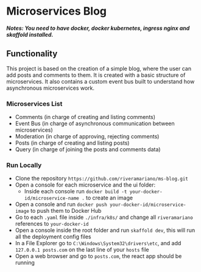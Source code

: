 # Microservices Blog

**_Notes: You need to have docker, docker kubernetes, ingress nginx and skaffold installed._**

## Functionality

This project is based on the creation of a simple blog, where the user can add posts and comments to them. It is created with a basic structure of microservices. It also contains a custom event bus built to understand how asynchronous microservices work.

### Microservices List

- Comments (in charge of creating and listing comments)
- Event Bus (in charge of asynchronous communication between microservices)
- Moderation (in charge of approving, rejecting comments)
- Posts (in charge of creating and listing posts)
- Query (in charge of joining the posts and comments data)

### Run Locally

- Clone the repository `https://github.com/riveramariano/ms-blog.git`
- Open a console for each microservice and the ui folder:
  - Inside each console run `docker build -t your-docker-id/microservice-name .` to create an image
- Open a console and run `docker push your-docker-id/microservice-image` to push them to Docker Hub
- Go to each `.yaml` file inside `./infra/k8s/` and change all `riveramariano` references to `your-docker-id`
- Open a console inside the root folder and run `skaffold dev`, this will run all the deployment config files
- In a File Explorer go to `C:\Windows\System32\drivers\etc`, and add `127.0.0.1 posts.com` on the last line of your `hosts` file
- Open a web browser and go to `posts.com`, the react app should be running
